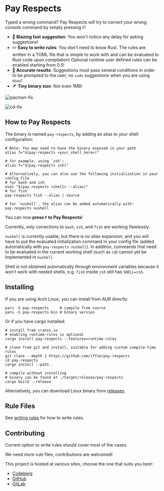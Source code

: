 # Pay Respects

Typed a wrong command? Pay Respects will try to correct your wrong console command by simply pressing `F`!

- 🚀 **Blazing fast suggestion**: You won't notice any delay for asking suggestions!
- ✏️ **Easy to write rules**: You don't need to know Rust. The rules are written in a TOML file that is simple to work with and can be evaluated to Rust code upon compilation! Optional runtime user defined rules can be enabled starting from 0.5!
- 🎯 **Accurate results**: Suggestions must pass several conditions in order to be prompted to the user, no `sudo` suggestions when you are using `doas`!
- 🪶 **Tiny binary size**: Not even 1MB!

![pacman-fix](img/pacman-fix.png)

![cd-fix](img/cd-fix.png)

## How to Pay Respects

The binary is named `pay-respects`, by adding an alias to your shell
configuration:
``` shell
# Note: You may need to have the binary exposed in your path
alias f="$(pay-respects <your_shell_here>)"

# for example, using `zsh`:
alias f="$(pay-respects zsh)"

# Alternatively, you can also use the following initialization in your config file
# for bash and zsh
eval "$(pay-respects <shell> --alias)"
# for fish
pay-respects fish --alias | source

# for `nushell`, the alias can be added automatically with:
pay-respects nushell
```
You can now **press `F` to Pay Respects**!

Currently, only corrections to `bash`, `zsh`, and `fish` are working flawlessly.

`nushell` is currently usable, but there is no alias expansion, and you will have to put the evaluated initialization command in your config file (added automatically with `pay-respects nushell`). In addition, commands that need to be evaluated in the current working shell (such as `cd`) cannot yet be implemented in `nushell`.

Shell is not obtained automatically through environment variables because it won't work with nested shells, e.g. `fish` inside `zsh` still has `SHELL=zsh`.

## Installing

If you are using Arch Linux, you can install from AUR directly:
```shell
paru -S pay-respects     # compile from source
paru -S pay-respects-bin # binary version
```

Or if you have cargo installed:
```shell
# install from crates.io
# enabling runtime-rules is optional
cargo install pay-respects --features=runtime-rules

# clone from git and install, suitable for adding custom compile-time rules
git clone --depth 1 https://github.com/iffse/pay-respects
cd pay-respects
cargo install --path .

# compile without installing
# binary can be found at ./target/release/pay-respects
cargo build --release
```

Alternatively, you can download Linux binary from [releases](https://github.com/iffse/pay-respects/releases).

## Rule Files

See [writing rules](./rules.md) for how to write rules.

## Contributing

Current option to write rules should cover most of the cases.

We need more rule files, contributions are welcomed!

This project is hosted at various sites, choose the one that suits you best:

- [Codeberg](https://codeberg.org/iff/pay-respects)
- [GitHub](https://github.com/iffse/pay-respects)
- [GitLab](https://gitlab.com/iffse/pay-respects)

